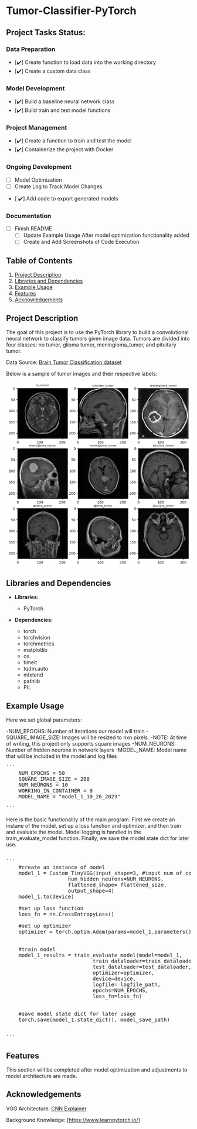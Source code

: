 # Tumor-Classifier-PyTorch

## Project Tasks Status: 

### Data Preparation
- [:heavy_check_mark:] Create function to load data into the working directory
- [:heavy_check_mark:] Create a custom data class

### Model Development
- [:heavy_check_mark:] Build a baseline neural network class
- [:heavy_check_mark:] Build train and test model functions

### Project Management
- [:heavy_check_mark:] Create a function to train and test the model
- [:heavy_check_mark:] Containerize the project with Docker

### Ongoing Development
- [ ] Model Optimization
- [ ] Create Log to Track Model Changes
- [ :heavy_check_mark:] Add code to export generated models

### Documentation
- [ ] Finish README
    - [ ] Update Example Usage After model optimization functionality added
    - [ ] Create and Add Screenshots of Code Execution

## Table of Contents

1. [ Project Description](#project-description)
2. [ Libraries and Dependencies](#lib&dep)
3. [ Example Usage](#ex-use) 
4. [ Features](#features)
5. [ Acknowledgements](#ack)


<a name="project-description"></a>
## Project Description

The goal of this project is to use the PyTorch library to build a convolutional neural network to classify tumors given image data. Tumors are divided into four classes: no tumor, glioma tumor, meningioma_tumor, and pituitary tumor.

Data Source: [Brain Tumor Classification dataset](https://www.kaggle.com/datasets/prathamgrover/brain-tumor-classification)

Below is a sample of tumor images and their respective labels:

![Sample Image](./images/sample_images.png)

<a name="lib&dep"></a>
## Libraries and Dependencies

- **Libraries:**
  - PyTorch

- **Dependencies:**
  - torch
  - torchvision
  - torchmetrics
  - matplotlib
  - os
  - timeit
  - tqdm.auto
  - mlxtend
  - pathlib
  - PIL

<a name="ex-use"></a>
## Example Usage

Here we set global parameters:

-NUM_EPOCHS: Number of iterations our model will train
-SQUARE_IMAGE_SIZE: Images will be resized to nxn pixels. 
  -NOTE: At time of writing, this project only supports square images
-NUM_NEURONS: Number of hidden neurons in network layers
-MODEL_NAME: Model name that will be included in the model and log files

<pre>
```
    NUM_EPOCHS = 50
    SQUARE_IMAGE_SIZE = 200
    NUM_NEURONS = 10
    WORKING_IN_CONTAINER = 0
    MODEL_NAME = "model_1_10_26_2023"

```
</pre>

Here is the basic functionality of the main program. First we create an instane of the model, set up a
loss function and optimizer, and then train and evaluate the model. Model logging is handled in the 
train_evaluate_model function. Finally, we save the model state dict for later use.

<pre>

```
    #create an instance of model
    model_1 = Custom_TinyVGG(input_shape=3, #input num of color channels 1 for greyscale, 3 for RGB
                    num_hidden_neurons=NUM_NEURONS, 
                    flattened_shape= flattened_size,
                    output_shape=4)
    model_1.to(device)

    #set up loss function
    loss_fn = nn.CrossEntropyLoss()

    #set up optimizer
    optimizer = torch.optim.Adam(params=model_1.parameters(), lr=0.001)


    #train model
    model_1_results = train_evaluate_model(model=model_1, 
                            train_dataloader=train_dataloader,
                            test_dataloader=test_dataloader,
                            optimizer=optimizer,
                            device=device,
                            logfile= logfile_path,
                            epochs=NUM_EPOCHS,
                            loss_fn=loss_fn)

    
    #save model state dict for later usage
    torch.save(model_1.state_dict(), model_save_path)


```
</pre>


<a name="features"></a>
## Features

This section will be completed after model optimization and adjustments to model architecture are made. 


<a name="ack"></a>
## Acknowledgements
VGG Architecture: [CNN Explainer](https://poloclub.github.io/cnn-explainer/)

Background Knowledge: [https://www.learnpytorch.io/]


